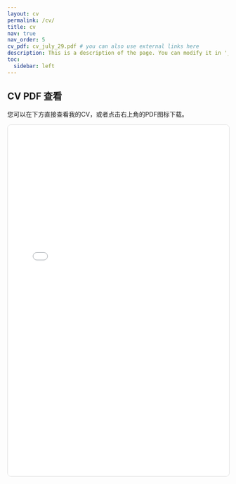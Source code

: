 ```yaml
---
layout: cv
permalink: /cv/
title: cv
nav: true
nav_order: 5
cv_pdf: cv_july_29.pdf # you can also use external links here
description: This is a description of the page. You can modify it in '_pages/cv.md'. You can also change or remove the top pdf download button.
toc:
  sidebar: left
---
```


## CV PDF 查看

您可以在下方直接查看我的CV，或者点击右上角的PDF图标下载。

<div class="pdf-container mt-4">
  <iframe 
    src="cv/cv_july_29.pdf#toolbar=1&navpanes=1&scrollbar=1" 
    width="100%" 
    height="800px" 
    style="border: 1px solid #ddd; border-radius: 8px;"
    title="CV PDF Viewer">
    <p>您的浏览器不支持PDF查看。请 <a href="cv/cv_july_29.pdf" target="_blank">点击这里下载PDF</a>。</p>
  </iframe>
</div>
